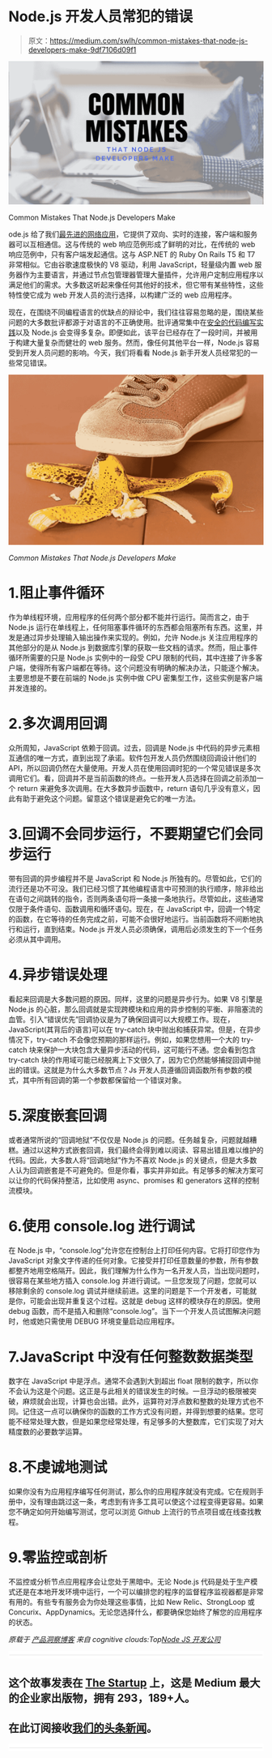 # Node.js 开发人员常犯的错误

> 原文：<https://medium.com/swlh/common-mistakes-that-node-js-developers-make-9df7106d09f1>

![](img/de485a19f3ca56a16d2b6d337b24a02e.png)

Common Mistakes That Node.js Developers Make

ode.js 给了我们[最先进的网络应用](https://www.cognitiveclouds.com/software-product-development-portfolio/web-crawler-and-scraper-development-consumer-data-science)，它提供了双向、实时的连接，客户端和服务器可以互相通信。这与传统的 web 响应范例形成了鲜明的对比，在传统的 web 响应范例中，只有客户端发起通信。这与 ASP.NET 的 Ruby On Rails T5 和 T7 非常相似。它由谷歌速度极快的 V8 驱动，利用 JavaScript，轻量级内置 web 服务器作为主要语言，并通过节点包管理器管理大量插件，允许用户定制应用程序以满足他们的需求。大多数这听起来像任何其他好的技术，但它带有某些特性，这些特性使它成为 web 开发人员的流行选择，以构建广泛的 web 应用程序。

现在，在围绕不同编程语言的优缺点的辩论中，我们往往容易忽略的是，围绕某些问题的大多数批评都源于对语言的不正确使用。批评通常集中在[安全的代码编写实践](https://www.cognitiveclouds.com/insights/what-are-the-best-practices-for-node-js-development/)以及 Node.js 会变得多复杂。即便如此，该平台已经存在了一段时间，并被用于构建大量复杂而健壮的 web 服务。然而，像任何其他平台一样，Node.js 容易受到开发人员问题的影响。今天，我们将看看 Node.js 新手开发人员经常犯的一些常见错误。

![](img/4bac686e231d609d9133bc94bdf0de8b.png)

*Common Mistakes That Node.js Developers Make*

# 1.阻止事件循环

作为单线程环境，应用程序的任何两个部分都不能并行运行。简而言之，由于 Node.js 运行在单线程上，任何阻塞事件循环的东西都会阻塞所有东西。这里，并发是通过异步处理输入输出操作来实现的。例如，允许 Node.js 关注应用程序的其他部分的是从 Node.js 到数据库引擎的获取一些文档的请求。然而，阻止事件循环所需要的只是 Node.js 实例中的一段受 CPU 限制的代码，其中连接了许多客户端，使得所有客户端都在等待。这个问题没有明确的解决办法，只能逐个解决。主要思想是不要在前端的 Node.js 实例中做 CPU 密集型工作，这些实例是客户端并发连接的。

# 2.多次调用回调

众所周知，JavaScript 依赖于回调。过去，回调是 Node.js 中代码的异步元素相互通信的唯一方式，直到出现了承诺。软件包开发人员仍然围绕回调设计他们的 API，所以回调仍然在大量使用。开发人员在使用回调时犯的一个常见错误是多次调用它们。看，回调并不是当前函数的终点。一些开发人员选择在回调之前添加一个 return 来避免多次调用。在大多数异步函数中，return 语句几乎没有意义，因此有助于避免这个问题。留意这个错误是避免它的唯一方法。

# 3.回调不会同步运行，不要期望它们会同步运行

带有回调的异步编程并不是 JavaScript 和 Node.js 所独有的。尽管如此，它们的流行还是功不可没。我们已经习惯了其他编程语言中可预测的执行顺序，除非给出在语句之间跳转的指令，否则两条语句将一条接一条地执行。尽管如此，这些通常仅限于条件语句、函数调用和循环语句。现在，在 JavaScript 中，回调一个特定的函数，在它等待的任务完成之前，可能不会很好地运行。当前函数将不间断地执行和运行，直到结束。Node.js 开发人员必须确保，调用后必须发生的下一个任务必须从其中调用。

# 4.异步错误处理

看起来回调是大多数问题的原因。同样，这里的问题是异步行为。如果 V8 引擎是 Node.js 的心脏，那么回调就是实现跨模块和应用的异步控制的平衡、非阻塞流的血管。引入“错误优先”回调协议是为了确保回调可以大规模工作。现在，JavaScript(其背后的语言)可以在 try-catch 块中抛出和捕获异常。但是，在异步情况下，try-catch 不会像您预期的那样运行。例如，如果您想用一个大的 try-catch 块来保护一大块包含大量异步活动的代码，这可能行不通。您会看到包含 try-catch 块的作用域可能已经脱离上下文很久了，因为它仍然能够捕捉回调中抛出的错误。这就是为什么大多数节点？Js 开发人员遵循回调函数所有参数的模式，其中所有回调的第一个参数都保留给一个错误对象。

# 5.深度嵌套回调

或者通常所说的“回调地狱”不仅仅是 Node.js 的问题。任务越复杂，问题就越糟糕。通过以这种方式嵌套回调，我们最终会得到难以阅读、容易出错且难以维护的代码。因此，大多数人将“回调地狱”作为不喜欢 Node.js 的关键点，但是大多数人认为回调嵌套是不可避免的。但是你看，事实并非如此。有足够多的解决方案可以让你的代码保持整洁，比如使用 async、promises 和 generators 这样的控制流模块。

# 6.使用 console.log 进行调试

在 Node.js 中，“console.log”允许您在控制台上打印任何内容。它将打印您作为 JavaScript 对象文字传递的任何对象。它接受并打印任意数量的参数，所有参数都整齐地用空格隔开。因此，我们理解为什么作为一名开发人员，当出现问题时，很容易在某些地方插入 console.log 并进行调试。一旦您发现了问题，您就可以移除剩余的 console.log 调试并继续前进。这里的问题是下一个开发者，可能就是你，可能会出现并重复这个过程。这就是 debug 这样的模块存在的原因。使用 debug 函数，而不是插入和删除“console.log”。当下一个开发人员试图解决问题时，他或她只需使用 DEBUG 环境变量启动应用程序。

# 7.JavaScript 中没有任何整数数据类型

数字在 JavaScript 中是浮点。通常不会遇到大到超出 float 限制的数字，所以你不会认为这是个问题。这正是与此相关的错误发生的时候。一旦浮动的极限被突破，麻烦就会出现，计算也会出错。此外，运算符对浮点数和整数的处理方式也不同。记住这一点可以确保你的函数的工作方式没有问题，并得到想要的结果。您可能不经常处理大数，但是如果您经常处理，有足够多的大整数库，它们实现了对大精度数的必要数学运算。

# 8.不虔诚地测试

如果你没有为应用程序编写任何测试，那么你的应用程序就没有完成。它在规则手册中，没有理由跳过这一条，考虑到有许多工具可以使这个过程变得更容易。如果您不确定如何开始编写测试，您可以浏览 Github 上流行的节点项目或在线查找教程。

# 9.零监控或剖析

不监控或分析节点应用程序会让您处于黑暗中。无论 Node.js 代码是处于生产模式还是在本地开发环境中运行，一个可以编排您的程序的监督程序监视器都是非常有用的。有些专有服务会为你处理这些事情，比如 New Relic、StrongLoop 或 Concurix、AppDynamics。无论您选择什么，都要确保您始终了解您的应用程序的状态。

*原载于* [*产品洞察博客*](https://www.cognitiveclouds.com/insights/) *来自 cognitive clouds:Top*[*Node JS 开发公司*](https://www.cognitiveclouds.com/custom-software-development-services/node-js-development-company)

![](img/731acf26f5d44fdc58d99a6388fe935d.png)

## 这个故事发表在 [The Startup](https://medium.com/swlh) 上，这是 Medium 最大的企业家出版物，拥有 293，189+人。

## 在此订阅接收[我们的头条新闻](http://growthsupply.com/the-startup-newsletter/)。

![](img/731acf26f5d44fdc58d99a6388fe935d.png)